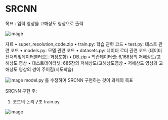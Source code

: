 # SRCNN

목표 : 입력 영상을 고해상도 영상으로 출력

![image](https://github.com/Suzi2n/SRCNN/assets/102611647/f7c93593-0ad4-4f2f-a74d-a07a4c5a9d6c)


자료
• super_resolution_code.zip
  • train.py: 학습 관련 코드
  • test.py: 테스트 관련 코드
  • models.py: 모델 관련 코드
  • datasets.py: 데이터 로더 관련 코드
(데이터 전처리및데이터불러오는과정포함)
• DB.zip
  • 학습데이터셋: 6,168장의 저해상도/고해상도 영상
  • 테스트데이터셋: 685장의 저해상도/고해상도영상
  • 저해상도 영상과 고해상도 영상의 쌍이 주어짐(지도학습)


![image](https://github.com/Suzi2n/SRCNN/assets/102611647/6bc10a01-4ce1-470a-b0f7-bea7b6626148)
model.py 를 수정하여 SRCNN 구현하는 것이 과제의 목표


SRCNN 구현 후:


1. 코드의 논리구조
train.py

![image](https://github.com/Suzi2n/SRCNN/assets/102611647/f9cba074-2fcb-4fd5-8aaa-7ee3f55cecff)
